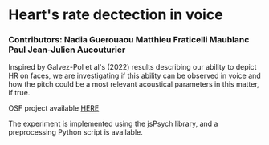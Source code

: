 # Heart's rate dectection in voice
 
### Contributors: Nadia Guerouaou Matthieu Fraticelli Maublanc Paul Jean-Julien Aucouturier

Inspired by Galvez-Pol et al's (2022) results describing our ability to depict HR on faces, we are investigating if this ability can be observed in voice and how the pitch could be a most relevant acoustical parameters in this matter, if true.

OSF project available [HERE](https://osf.io/zrsw7/)

The experiment is implemented using the jsPsych library, and a preprocessing Python script is available. 